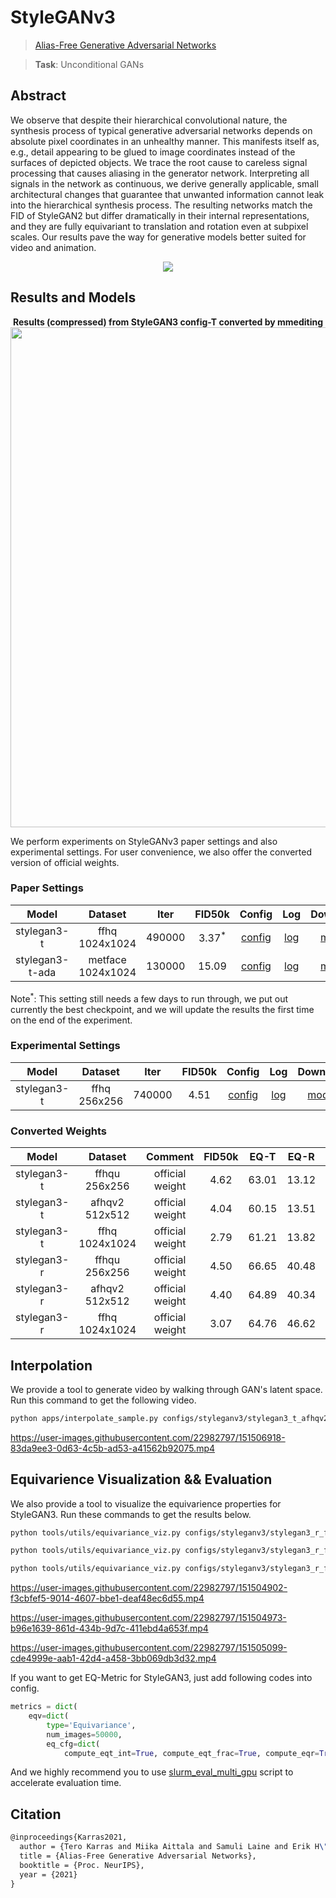 # StyleGANv3

> [Alias-Free Generative Adversarial Networks](https://nvlabs-fi-cdn.nvidia.com/stylegan3/stylegan3-paper.pdf)

> **Task**: Unconditional GANs

<!-- [ALGORITHM] -->

## Abstract

We observe that despite their hierarchical convolutional nature, the synthesis
process of typical generative adversarial networks depends on absolute pixel coordinates in an unhealthy manner. This manifests itself as, e.g., detail appearing to
be glued to image coordinates instead of the surfaces of depicted objects. We trace
the root cause to careless signal processing that causes aliasing in the generator
network. Interpreting all signals in the network as continuous, we derive generally
applicable, small architectural changes that guarantee that unwanted information
cannot leak into the hierarchical synthesis process. The resulting networks match
the FID of StyleGAN2 but differ dramatically in their internal representations, and
they are fully equivariant to translation and rotation even at subpixel scales. Our
results pave the way for generative models better suited for video and animation.

<!-- [IMAGE] -->

<div align=center>
<img src="https://user-images.githubusercontent.com/22982797/150353023-8f7eeaea-8783-4ed4-98d5-67a226e00cff.png"/>
</div>

## Results and Models

<div align="center">
  <b> Results (compressed) from StyleGAN3 config-T converted by mmediting</b>
  <br/>
  <img src="https://user-images.githubusercontent.com/22982797/150450502-c182834f-796f-4397-bd38-df1efe4a8a47.png" width="800"/>
</div>

We perform experiments on StyleGANv3 paper settings and also experimental settings.
For user convenience, we also offer the converted version of official weights.

### Paper Settings

|      Model      |      Dataset      |  Iter  |      FID50k       |                      Config                      |                      Log                       |                      Download                       |
| :-------------: | :---------------: | :----: | :---------------: | :----------------------------------------------: | :--------------------------------------------: | :-------------------------------------------------: |
|   stylegan3-t   |  ffhq 1024x1024   | 490000 | 3.37<sup>\*</sup> | [config](https://github.com/open-mmlab/mmediting/tree/master/configs/styleganv3/stylegan3-t_gamma32.8_8xb4-fp16-noaug_ffhq-1024x1024.py) | [log](https://download.openmmlab.com/mmgen/stylegan3/stylegan3_t_noaug_fp16_gamma32.8_ffhq_1024_b4x8_20220322_090417.log.json) | [model](https://download.openmmlab.com/mmgen/stylegan3/stylegan3_t_noaug_fp16_gamma32.8_ffhq_1024_b4x8_best_fid_iter_490000_20220401_120733-4ff83434.pth) |
| stylegan3-t-ada | metface 1024x1024 | 130000 |       15.09       | [config](https://github.com/open-mmlab/mmediting/tree/master/configs/styleganv3/stylegan3-t_ada-gamma6.6_8xb4-fp16_metfaces-1024x1024.py) | [log](https://download.openmmlab.com/mmgen/stylegan3/stylegan3_t_ada_fp16_gamma6.6_metfaces_1024_b4x8_20220328_142211.log.json) | [model](https://download.openmmlab.com/mmgen/stylegan3/stylegan3_t_ada_fp16_gamma6.6_metfaces_1024_b4x8_best_fid_iter_130000_20220401_115101-f2ef498e.pth) |

Note<sup>\*</sup>: This setting still needs a few days to run through, we put out currently the best checkpoint, and we will update the results the first time on the end of the experiment.

### Experimental Settings

|    Model    |   Dataset    |  Iter  | FID50k |                         Config                          |                         Log                          |                          Download                          |
| :---------: | :----------: | :----: | :----: | :-----------------------------------------------------: | :--------------------------------------------------: | :--------------------------------------------------------: |
| stylegan3-t | ffhq 256x256 | 740000 |  4.51  | [config](https://github.com/open-mmlab/mmediting/tree/master/configs/styleganv3/stylegan3-t_gamma2.0_8xb4-fp16-noaug_ffhq-256x256.py) | [log](https://download.openmmlab.com/mmgen/stylegan3/stylegan3_t_noaug_fp16_gamma2.0_ffhq_256_b4x8_20220323_144815.log.json) | [model](https://download.openmmlab.com/mmgen/stylegan3/stylegan3_t_noaug_fp16_gamma2.0_ffhq_256_b4x8_best_fid_iter_740000_20220401_122456-730e1fba.pth) |

### Converted Weights

|    Model    |    Dataset     |     Comment     | FID50k | EQ-T  | EQ-R  |                                 Config                                  |                                 Download                                  |
| :---------: | :------------: | :-------------: | :----: | :---: | :---: | :---------------------------------------------------------------------: | :-----------------------------------------------------------------------: |
| stylegan3-t | ffhqu 256x256  | official weight |  4.62  | 63.01 | 13.12 | [config](https://github.com/open-mmlab/mmediting/tree/master/configs/styleganv3/stylegan3-t_cvt-official-rgb_8xb4_ffhqu-256x256.py) | [model](https://download.openmmlab.com/mmgen/stylegan3/stylegan3_t_ffhqu_256_b4x8_cvt_official_rgb_20220329_235046-153df4c8.pth) |
| stylegan3-t | afhqv2 512x512 | official weight |  4.04  | 60.15 | 13.51 | [config](https://github.com/open-mmlab/mmediting/tree/master/configs/styleganv3/stylegan3-t_cvt-official-rgb_8xb4_afhqv2-512x512.py) | [model](https://download.openmmlab.com/mmgen/stylegan3/stylegan3_t_afhqv2_512_b4x8_cvt_official_rgb_20220329_235017-ee6b037a.pth) |
| stylegan3-t | ffhq 1024x1024 | official weight |  2.79  | 61.21 | 13.82 | [config](https://github.com/open-mmlab/mmediting/tree/master/configs/styleganv3/stylegan3-t_cvt-official-rgb_8xb4_ffhq-1024x1024.py) | [model](https://download.openmmlab.com/mmgen/stylegan3/stylegan3_t_ffhq_1024_b4x8_cvt_official_rgb_20220329_235113-db6c6580.pth) |
| stylegan3-r | ffhqu 256x256  | official weight |  4.50  | 66.65 | 40.48 | [config](https://github.com/open-mmlab/mmediting/tree/master/configs/styleganv3/stylegan3-r_cvt-official-rgb_8xb4_ffhqu-256x256.py) | [model](https://download.openmmlab.com/mmgen/stylegan3/stylegan3_r_ffhqu_256_b4x8_cvt_official_rgb_20220329_234909-4521d963.pth) |
| stylegan3-r | afhqv2 512x512 | official weight |  4.40  | 64.89 | 40.34 | [config](https://github.com/open-mmlab/mmediting/tree/master/configs/styleganv3/stylegan3-r_cvt-official-rgb_8xb4x8_afhqv2-512x512.py) | [model](https://download.openmmlab.com/mmgen/stylegan3/stylegan3_r_afhqv2_512_b4x8_cvt_official_rgb_20220329_234829-f2eaca72.pth) |
| stylegan3-r | ffhq 1024x1024 | official weight |  3.07  | 64.76 | 46.62 | [config](https://github.com/open-mmlab/mmediting/tree/master/configs/styleganv3/stylegan3-r_cvt-official-rgb_8xb4_ffhq-1024x1024.py) | [model](https://download.openmmlab.com/mmgen/stylegan3/stylegan3_r_ffhq_1024_b4x8_cvt_official_rgb_20220329_234933-ac0500a1.pth) |

## Interpolation

We provide a tool to generate video by walking through GAN's latent space.
Run this command to get the following video.

```bash
python apps/interpolate_sample.py configs/styleganv3/stylegan3_t_afhqv2_512_b4x8_official.py https://download.openmmlab.com/mmgen/stylegan3/stylegan3_t_afhqv2_512_b4x8_cvt_official.pkl --export-video --samples-path work_dirs/demos/ --endpoint 6 --interval 60 --space z --seed 2022 --sample-cfg truncation=0.8
```

https://user-images.githubusercontent.com/22982797/151506918-83da9ee3-0d63-4c5b-ad53-a41562b92075.mp4

## Equivarience Visualization && Evaluation

We also provide a tool to visualize the equivarience properties for StyleGAN3.
Run these commands to get the results below.

```bash
python tools/utils/equivariance_viz.py configs/styleganv3/stylegan3_r_ffhqu_256_b4x8_official.py https://download.openmmlab.com/mmgen/stylegan3/stylegan3_r_ffhqu_256_b4x8_cvt_official.pkl --translate_max 0.5 --transform rotate --seed 5432

python tools/utils/equivariance_viz.py configs/styleganv3/stylegan3_r_ffhqu_256_b4x8_official.py https://openmmlab-share.oss-cn-hangzhou.aliyuncs.com/mmgen/stylegan3/stylegan3_r_ffhqu_256_b4x8_cvt_official.pkl --translate_max 0.25 --transform x_t --seed 5432

python tools/utils/equivariance_viz.py configs/styleganv3/stylegan3_r_ffhqu_256_b4x8_official.py https://openmmlab-share.oss-cn-hangzhou.aliyuncs.com/mmgen/stylegan3/stylegan3_r_ffhqu_256_b4x8_cvt_official.pkl --translate_max 0.25 --transform y_t --seed 5432
```

https://user-images.githubusercontent.com/22982797/151504902-f3cbfef5-9014-4607-bbe1-deaf48ec6d55.mp4

https://user-images.githubusercontent.com/22982797/151504973-b96e1639-861d-434b-9d7c-411ebd4a653f.mp4

https://user-images.githubusercontent.com/22982797/151505099-cde4999e-aab1-42d4-a458-3bb069db3d32.mp4

If you want to get EQ-Metric for StyleGAN3, just add following codes into config.

```python
metrics = dict(
    eqv=dict(
        type='Equivariance',
        num_images=50000,
        eq_cfg=dict(
            compute_eqt_int=True, compute_eqt_frac=True, compute_eqr=True)))
```

And we highly recommend you to use [slurm_eval_multi_gpu](tools/slurm_eval_multi_gpu.sh) script to accelerate evaluation time.

## Citation

```latex
@inproceedings{Karras2021,
  author = {Tero Karras and Miika Aittala and Samuli Laine and Erik H\"ark\"onen and Janne Hellsten and Jaakko Lehtinen and Timo Aila},
  title = {Alias-Free Generative Adversarial Networks},
  booktitle = {Proc. NeurIPS},
  year = {2021}
}
```
